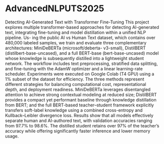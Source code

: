# AdvancedNLPUTS2025
Detecting AI-Generated Text with Transformer Fine-Tuning
This project explores multiple transformer-based approaches for detecting AI-generated
text, integrating fine-tuning and model distillation within a unified NLP pipeline. Us-
ing the public AI vs Human Text dataset, which contains over 480,000 labeled samples, we
train and evaluate three complementary architectures: MiniDeBERTa (microsoft/deberta-
v3-small), DistilBERT (distilbert-base-uncased), and a full BERT-base (bert-base-uncased)
model whose knowledge is subsequently distilled into a lightweight student network. The
workflow includes text preprocessing, stratified data splitting, and fine-tuning with the
AdamW optimizer and a linear learning-rate scheduler. Experiments were executed on
Google Colab (T4 GPU) using a 1% subset of the dataset for efficiency.
The three methods represent different strategies for balancing computational cost,
representational depth, and deployment readiness. MiniDeBERTa leverages disentangled
attention to achieve strong contextual modeling at reduced size; DistilBERT provides a
compact yet performant baseline through knowledge distillation from BERT; and the full
BERT-based teacher–student framework explicitly transfers soft-label knowledge using a
combined cross-entropy and Kullback–Leibler divergence loss.
Results show that all models effectively separate human and AI-authored text, with
validation accuracies ranging from 97.7% to 98.6%. The distilled student retains over 97%
of the teacher’s accuracy while offering significantly faster inference and lower memory
usage.
